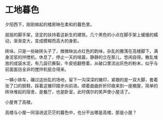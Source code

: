 # 工地暮色


 夕阳西下，刚刚耸起的楼房映在柔和的暮色里。  

 层层的脚手架，坚定的扶持着这新生的建筑，几个黑色的小点在脚手架上缓缓的蠕动，渐渐变大，变成模糊而高大的身影。  

 砖垛，只是一些破砖头子了，微微映出点红色的韵味，杂乱的撒落在高楼脚下，满身泥浆的拌搅机，休息了，停止一天的喧嚣，静静的立在那儿，悠闲自得。散乱堆放的成袋水泥，有几袋已撕裂，牛皮纸翻卷着，从破口里流出灰色的粉末，似乎与前面面目全非的搅拌机挺合得来。  

 一辆小铁车，碾过这纷乱的场地，留下一沟深深的辙印，紧跟的是一双大脚，套着张了口的脱鞋，踩着这辙印踏步向前进。顺着曲曲折折印痕来到一座棚屋，简单的砖块堆起的宿舍，是餐厅，也是卧室，此时偶尔的笑声使小屋活了。  

小屋育了高楼。  

高楼与小屋一同溶进这茫茫的暮色中，也分不出哪是高楼，那是小屋？
  